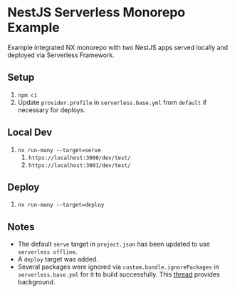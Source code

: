 # NestJS Serverless Monorepo Example

Example integrated NX monorepo with two NestJS apps served locally and deployed via Serverless Framework.

## Setup
1. `npm ci`
2. Update `provider.profile` in `serverless.base.yml` from `default` if necessary for deploys.

## Local Dev
1. `nx run-many --target=serve`
   1. `https://localhost:3000/dev/test/`
   2. `https://localhost:3001/dev/test/`

## Deploy
1. `nx run-many --target=deploy`

## Notes
* The default `serve` target in `project.json` has been updated to use `serverless offline`.
* A `deploy` target was added.
* Several packages were ignored via `custom.bundle.ignorePackages` in `serverless.base.yml` for it to build successfully. This [thread](https://github.com/nestjs/nest/issues/1706) provides background.
